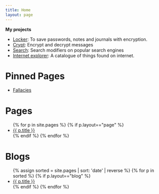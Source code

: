 ```yaml
---
title: Home
layout: page
---
```

**My projects**

- [Locker](/locker/locker.html): To save passwords, notes and journals with encryption.
- [Crypt](crypt): Encrypt and decrypt messages
- [Search](search): Search modifiers on popular search engines
- [Internet explorer](internet-explorer): A catalogue of things found on internet.

# Pinned Pages
- [Fallacies](fallacies)

# Pages
<ul>
{% for p in site.pages %}
{% if p.layout=="page" %}
<li>
    <a href="{{ p.url }}">{{ p.title }}</a>
</li>
{% endif %}
{% endfor %}
</ul>

# Blogs
<ul>
{% assign sorted = site.pages | sort: 'date' | reverse %}
{% for p in sorted %}
{% if p.layout=="blog" %}
<li>
    <a href="{{ p.permalink }}">{{ p.title }}</a>
</li>
{% endif %}
{% endfor %}
</ul>
